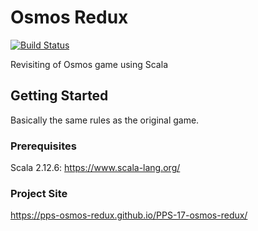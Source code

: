 # Osmos Redux

[![Build Status](https://api.travis-ci.org/PPS-Osmos-Redux/Osmos-Redux.png?branch=master)](https://travis-ci.org/PPS-Osmos-Redux/Osmos-Redux)

Revisiting of Osmos game using Scala

## Getting Started

Basically the same rules as the original game.

### Prerequisites

Scala 2.12.6: https://www.scala-lang.org/

### Project Site

https://pps-osmos-redux.github.io/PPS-17-osmos-redux/
